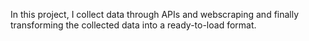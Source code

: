 In this project, I collect data through APIs and webscraping and finally transforming the collected data into a ready-to-load format.